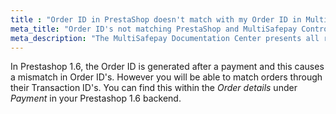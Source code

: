 ```yaml
---
title : "Order ID in PrestaShop doesn't match with my Order ID in MultiSafepay Control"
meta_title: "Order ID's not matching PrestaShop and MultiSafepay Control - MultiSafepay Docs"
meta_description: "The MultiSafepay Documentation Center presents all relevant information about our Plugins and API. You can also find support pages for Payment Methods, Tools and General Questions as well as the contact details of our Support and Integration Teams."
---
```


In Prestashop 1.6, the Order ID is generated after a payment and this causes a mismatch in Order ID's. However you will be able to match orders through their Transaction ID's. You can find this within the _Order details_ under _Payment_ in your Prestashop 1.6 backend.

